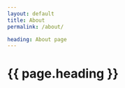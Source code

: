 ```yaml
---
layout: default
title: About
permalink: /about/

heading: About page
---
```


<!doctype html>
<html lang="en">
  <head>
    <meta charset="utf-8">
    <title>About</title>
  </head>
  <body>
    <h1>{{ page.heading }}</h1>
  </body>
</html>